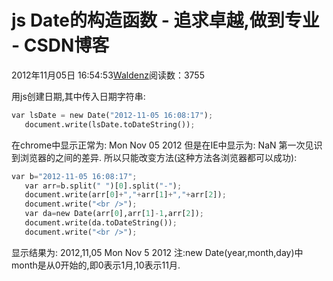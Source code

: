 
# js Date的构造函数 - 追求卓越,做到专业 - CSDN博客


2012年11月05日 16:54:53[Waldenz](https://me.csdn.net/enter89)阅读数：3755


用js创建日期,其中传入日期字符串:
```python
var lsDate = new Date("2012-11-05 16:08:17");   
   document.write(lsDate.toDateString());
```
在chrome中显示正常为: Mon Nov 05 2012
但是在IE中显示为: NaN
第一次见识到浏览器的之间的差异.
所以只能改变方法(这种方法各浏览器都可以成功):

```python
var b="2012-11-05 16:08:17";
   var arr=b.split(" ")[0].split("-");
   document.write(arr[0]+","+arr[1]+","+arr[2]);
   document.write("<br />");
   var da=new Date(arr[0],arr[1]-1,arr[2]);
   document.write(da.toDateString());
   document.write("<br />");
```
显示结果为: 2012,11,05
Mon Nov 5 2012
注:new Date(year,month,day)中month是从0开始的,即0表示1月,10表示11月.


